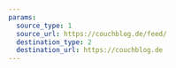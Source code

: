 ```yaml
---
params:
  source_type: 1
  source_url: https://couchblog.de/feed/
  destination_type: 2
  destination_url: https://couchblog.de
---
```

